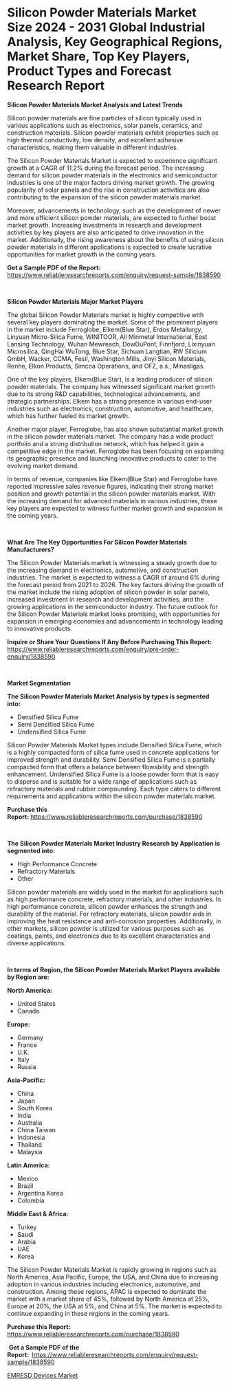 <p><h1>Silicon Powder Materials Market Size 2024 - 2031 Global Industrial Analysis, Key Geographical Regions, Market Share, Top Key Players, Product Types and Forecast Research Report</h1></p><p><strong>Silicon Powder Materials Market Analysis and Latest Trends</strong></p>
<p><p>Silicon powder materials are fine particles of silicon typically used in various applications such as electronics, solar panels, ceramics, and construction materials. Silicon powder materials exhibit properties such as high thermal conductivity, low density, and excellent adhesive characteristics, making them valuable in different industries.</p><p>The Silicon Powder Materials Market is expected to experience significant growth at a CAGR of 11.2% during the forecast period. The increasing demand for silicon powder materials in the electronics and semiconductor industries is one of the major factors driving market growth. The growing popularity of solar panels and the rise in construction activities are also contributing to the expansion of the silicon powder materials market.</p><p>Moreover, advancements in technology, such as the development of newer and more efficient silicon powder materials, are expected to further boost market growth. Increasing investments in research and development activities by key players are also anticipated to drive innovation in the market. Additionally, the rising awareness about the benefits of using silicon powder materials in different applications is expected to create lucrative opportunities for market growth in the coming years.</p></p>
<p><strong>Get a Sample PDF of the Report:&nbsp;</strong> <a href="https://www.reliableresearchreports.com/enquiry/request-sample/1838590">https://www.reliableresearchreports.com/enquiry/request-sample/1838590</a></p>
<p>&nbsp;</p>
<p><strong>Silicon Powder Materials Major Market Players</strong></p>
<p><p>The global Silicon Powder Materials market is highly competitive with several key players dominating the market. Some of the prominent players in the market include Ferroglobe, Elkem(Blue Star), Erdos Metallurgy, Linyuan Micro-Silica Fume, WINITOOR, All Minmetal International, East Lansing Technology, Wuhan Mewreach, DowDuPont, Finnfjord, Lixinyuan Microsilica, QingHai WuTong, Blue Star, Sichuan Langtian, RW Silicium GmbH, Wacker, CCMA, Fesil, Washington Mills, Jinyi Silicon Materials, Renhe, Elkon Products, Simcoa Operations, and OFZ, a.s., Minasligas.</p><p>One of the key players, Elkem(Blue Star), is a leading producer of silicon powder materials. The company has witnessed significant market growth due to its strong R&D capabilities, technological advancements, and strategic partnerships. Elkem has a strong presence in various end-user industries such as electronics, construction, automotive, and healthcare, which has further fueled its market growth.</p><p>Another major player, Ferroglobe, has also shown substantial market growth in the silicon powder materials market. The company has a wide product portfolio and a strong distribution network, which has helped it gain a competitive edge in the market. Ferroglobe has been focusing on expanding its geographic presence and launching innovative products to cater to the evolving market demand.</p><p>In terms of revenue, companies like Elkem(Blue Star) and Ferroglobe have reported impressive sales revenue figures, indicating their strong market position and growth potential in the silicon powder materials market. With the increasing demand for advanced materials in various industries, these key players are expected to witness further market growth and expansion in the coming years.</p></p>
<p>&nbsp;</p>
<p><strong>What Are The Key Opportunities For Silicon Powder Materials Manufacturers?</strong></p>
<p><p>The Silicon Powder Materials market is witnessing a steady growth due to the increasing demand in electronics, automotive, and construction industries. The market is expected to witness a CAGR of around 6% during the forecast period from 2021 to 2026. The key factors driving the growth of the market include the rising adoption of silicon powder in solar panels, increased investment in research and development activities, and the growing applications in the semiconductor industry. The future outlook for the Silicon Powder Materials market looks promising, with opportunities for expansion in emerging economies and advancements in technology leading to innovative products.</p></p>
<p><strong>Inquire or Share Your Questions If Any Before Purchasing This Report:</strong> <a href="https://www.reliableresearchreports.com/enquiry/pre-order-enquiry/1838590">https://www.reliableresearchreports.com/enquiry/pre-order-enquiry/1838590</a></p>
<p>&nbsp;</p>
<p><strong>Market Segmentation</strong></p>
<p><strong>The Silicon Powder Materials Market Analysis by types is segmented into:</strong></p>
<p><ul><li>Densified Silica Fume</li><li>Semi Densified Silica Fume</li><li>Undensified Silica Fume</li></ul></p>
<p><p>Silicon Powder Materials Market types include Densified Silica Fume, which is a highly compacted form of silica fume used in concrete applications for improved strength and durability. Semi Densified Silica Fume is a partially compacted form that offers a balance between flowability and strength enhancement. Undensified Silica Fume is a loose powder form that is easy to disperse and is suitable for a wide range of applications such as refractory materials and rubber compounding. Each type caters to different requirements and applications within the silicon powder materials market.</p></p>
<p><strong>Purchase this Report:&nbsp;</strong><a href="https://www.reliableresearchreports.com/purchase/1838590">https://www.reliableresearchreports.com/purchase/1838590</a></p>
<p>&nbsp;</p>
<p><strong>The Silicon Powder Materials Market Industry Research by Application is segmented into:</strong></p>
<p><ul><li>High Performance Concrete</li><li>Refractory Materials</li><li>Other</li></ul></p>
<p><p>Silicon powder materials are widely used in the market for applications such as high performance concrete, refractory materials, and other industries. In high performance concrete, silicon powder enhances the strength and durability of the material. For refractory materials, silicon powder aids in improving the heat resistance and anti-corrosion properties. Additionally, in other markets, silicon powder is utilized for various purposes such as coatings, paints, and electronics due to its excellent characteristics and diverse applications.</p></p>
<p>&nbsp;</p>
<p><strong>In terms of Region, the Silicon Powder Materials Market Players available by Region are:</strong></p>
<p>
    <p> <strong> North America: </strong>
        <ul>
            <li>United States</li>
            <li>Canada</li>
        </ul>
        </p> 
    <p> <strong> Europe: </strong>
        <ul>
            <li>Germany</li>
            <li>France</li>
            <li>U.K.</li>
            <li>Italy</li>
            <li>Russia</li>
        </ul>
        </p> 
    <p> <strong> Asia-Pacific: </strong>
        <ul>
            <li>China</li>
            <li>Japan</li>
            <li>South Korea</li>
            <li>India</li>
            <li>Australia</li>
            <li>China Taiwan</li>
            <li>Indonesia</li>
            <li>Thailand</li>
            <li>Malaysia</li>
        </ul>
        </p> 
    <p> <strong> Latin America: </strong>
        <ul>
            <li>Mexico</li>
            <li>Brazil</li>
            <li>Argentina Korea</li>
            <li>Colombia</li>
        </ul>
        </p> 
    <p> <strong> Middle East & Africa: </strong>
        <ul>
            <li>Turkey</li>
            <li>Saudi</li>
            <li>Arabia</li>
            <li>UAE</li>
            <li>Korea</li>
        </ul>
    </p>
    </p>
<p><p>The Silicon Powder Materials Market is rapidly growing in regions such as North America, Asia Pacific, Europe, the USA, and China due to increasing adoption in various industries including electronics, automotive, and construction. Among these regions, APAC is expected to dominate the market with a market share of 45%, followed by North America at 25%, Europe at 20%, the USA at 5%, and China at 5%. The market is expected to continue expanding in these regions in the coming years.</p></p>
<p><strong>Purchase this Report: </strong><a href="https://www.reliableresearchreports.com/purchase/1838590">https://www.reliableresearchreports.com/purchase/1838590</a></p>
<p>&nbsp;<strong>Get a Sample PDF of the Report:&nbsp;&nbsp;</strong><a href="https://www.reliableresearchreports.com/enquiry/request-sample/1838590">https://www.reliableresearchreports.com/enquiry/request-sample/1838590</a></p>
<p><strong></strong></p>
<p><p><a href="https://bubble-tree-ea4.notion.site/Global-EMRESD-Devices-Market-Size-and-Market-Trends-Insights-and-Projections-from-2024-to-2031-6b1cefec6d474483b45af9da1fb25a91">EMRESD Devices Market</a></p></p>
